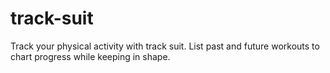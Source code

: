 # track-suit
Track your physical activity with track suit. List past and future workouts to chart progress while keeping in shape.
